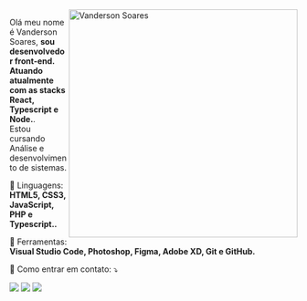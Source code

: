 <img src="https://raw.githubusercontent.com/MicaelliMedeiros/micaellimedeiros/master/image/computer-illustration.png" min-width="400px" max-width="400px" width="400px" align="right" alt="Vanderson Soares">

<p align="left"> 
  Olá meu nome é Vanderson Soares, <strong>sou desenvolvedor front-end. Atuando atualmente com as stacks React, Typescript e Node.</strong>.<br>
  Estou cursando Análise e desenvolvimento de sistemas.
</p>

<p align="left">
  🦄 Linguagens: <strong>HTML5, CSS3, JavaScript, PHP e Typescript..</strong>
</p>

<p align="left">
  💼 Ferramentas: <strong>Visual Studio Code, Photoshop, Figma, Adobe XD, Git e GitHub.</strong>
</p>

<p align="left">
  💌 Como entrar em contato: ⤵️
</p>

<p align="left">
  <a href="mailto:vanderson.stefanio1@gmail.com" alt="Gmail">
  <img src="https://img.shields.io/badge/-Gmail-FF0000?style=flat-square&labelColor=FF0000&logo=gmail&logoColor=white&link=mailto:vanderson.stefanio@hotmail.com" /></a>


  <a href="//wa.me/5531996269230" alt="WhatsApp">
  <img src="https://img.shields.io/badge/-WhatsApp-25d366?style=flat-square&labelColor=25d366&logo=whatsapp&logoColor=white&link=https://wa.me/5531996269230"/></a>

 <a href="https://www.linkedin.com/in/vanderson-soares-bbbb6a207" alt="LinkdIn"> 
    <img src="https://img.shields.io/badge/LinkedIn-0077B5?style=flat-square&logo=linkedin&logoColor=white&link=https://www.linkedin.com/in/vanderson-soares-bbbb6a207"/></a>

</a>
</p>  
